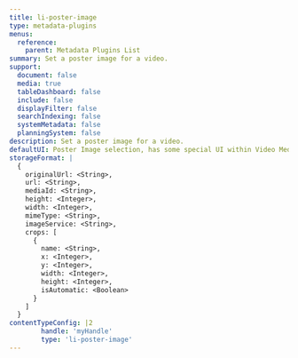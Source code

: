 ```yaml
---
title: li-poster-image
type: metadata-plugins
menus:
  reference:
    parent: Metadata Plugins List
summary: Set a poster image for a video.
support:
  document: false
  media: true
  tableDashboard: false
  include: false
  displayFilter: false
  searchIndexing: false
  systemMetadata: false
  planningSystem: false
description: Set a poster image for a video.
defaultUI: Poster Image selection, has some special UI within Video Media Library Entries
storageFormat: |
  {
    originalUrl: <String>,
    url: <String>,
    mediaId: <String>,
    height: <Integer>,
    width: <Integer>,
    mimeType: <String>,
    imageService: <String>,
    crops: [
      {
        name: <String>,
        x: <Integer>,
        y: <Integer>,
        width: <Integer>,
        height: <Integer>,
        isAutomatic: <Boolean>
      }
    ]
  }
contentTypeConfig: |2
        handle: 'myHandle'
        type: 'li-poster-image'
---
```

